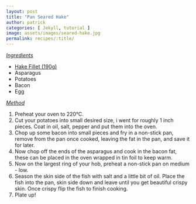 ```yaml
---
layout: post
title: "Pan Seared Hake"
author: patrick
categories: [ Jekyll, tutorial ]
image: assets/images/seared-hake.jpg
permalink: recipes/:title/
---
```

<i><u>Ingredients</u></i>

- [Hake Fillet (190g)](https://www.mourneseafood.com/product/hake-fillet-190g/)
- Asparagus 
- Potatoes
- Bacon
- Egg

<i><u>Method</u></i>

1. Preheat your oven to 220°C.
2. Cut your potatoes into small desired size, i went for roughly 1 inch pieces. Coat in oil, salt, pepper and put them into the oven.
3. Chop up some bacon into small pieces and fry in a non-stick pan, remove from the pan once cooked, leaving the fat in the pan, and save it for later.
4. Now chop off the ends of the asparagus and cook in the bacon fat, these can be placed in the oven wrapped in tin foil to keep warm.
5. Now on the largest ring of your hob, preheat a non-stick pan on medium - low.
6. Season the skin side of the fish with salt and a little bit of oil. Place the fish into the pan, skin side down and leave until you get beautiful crispy skin. Once crispy flip the fish to finish cooking. 
7. Plate up!
